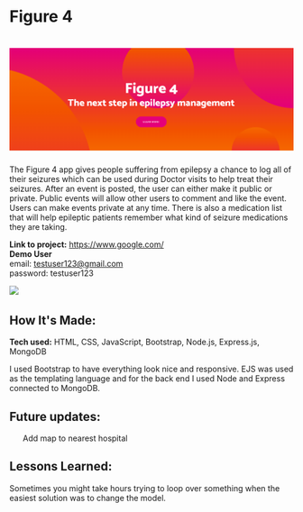 # Figure 4

<h1 align="center">
  <img src="https://raw.githubusercontent.com/Wizzo1337/Figure-4/main/images-to-add/Figure%204%20banner.png" width="900px"/><br/>
</h1>

The Figure 4 app gives people suffering from epilepsy a chance to log all of their seizures which can be used during Doctor visits to help treat their seizures.  After an event is posted, the user can either make it public or private.  Public events will allow other users to comment and like the event.  Users can make events private at any time.  There is also a medication list that will help epileptic patients remember what kind of seizure medications they are taking.

**Link to project:** https://www.google.com/ <br>
**Demo User** <br>
email: testuser123@gmail.com <br>
password: testuser123

<img src="images-to-add/figure4.gif" width="1080px"/><br/>


## How It's Made:

**Tech used:** HTML, CSS, JavaScript, Bootstrap, Node.js, Express.js, MongoDB

I used Bootstrap to have everything look nice and responsive.  EJS was used as the templating language and for the back end I used Node and Express connected to MongoDB.

## Future updates:

  <ul>Add map to nearest hospital</ul>

## Lessons Learned:

Sometimes you might take hours trying to loop over something when the easiest solution was to change the model.
